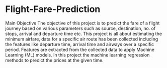 # Flight-Fare-Prediction
Main Objective The objective of this project is to predict the fare of a flight journey based on various parameters such as source, destination, no. of stops, arrival and departure time etc. This project is all about estimating the minimum airfare, data for a specific air route has been collected including the features like departure time, arrival time and airways over a specific period. Features are extracted from the collected data to apply Machine Learning (ML) models. In this project the machine learning regression methods to predict the prices at the given time.
